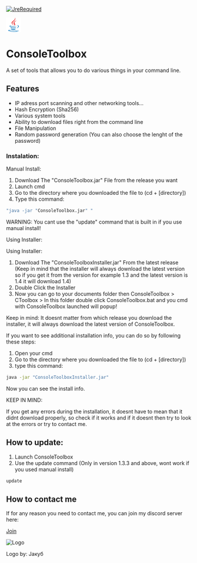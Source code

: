 
[![JreRequired](https://img.shields.io/badge/JRE_Required-red)](https://www.java.com/en/download/)

<p align="left"> <a href="https://www.java.com" target="_blank" rel="noreferrer"> <img src="https://raw.githubusercontent.com/devicons/devicon/master/icons/java/java-original.svg" alt="java" width="40" height="40"/> </a> </p>






# ConsoleToolbox

A set of tools that allows you to do various things in your command line.


## Features

- IP adress port scanning and other networking tools...
- Hash Encryption (Sha256)
- Various system tools
- Ability to download files right from the command line
- File Manipulation
- Random password generation (You can also choose the lenght of the password)

### Instalation:

Manual Install:

1. Download The "ConsoleToolbox.jar" File from the release you want
2. Launch cmd
3. Go to the directory where you downloaded the file to (cd + [directory])
4. Type this command:

```bash
"java -jar "ConsoleToolbox.jar" "
```

WARNING:
You cant use the "update" command that is built in if you use manual install!

Using Installer:

Using Installer:

1. Download The "ConsoleToolboxInstaller.jar" From the latest release (Keep in mind that the installer will always download the latest version so if you get it from the version for example 1.3 and the latest version is 1.4 it will download 1.4)
2. Double Click the Installer
3. Now you can go to your documents folder then ConsoleToolbox > CToolbox > In this folder double click ConsoleToolbox.bat and you cmd with ConsoleToolbox launched will popup!

Keep in mind:
It doesnt matter from which release you download the installer, it will always download the latest version of ConsoleToolbox.

If you want to see additional installation info, you can do so by following these steps:

1. Open your cmd
2. Go to the directory where you downloaded the file to (cd + [directory])
3. type this command:


```bash
java -jar "ConsoleToolboxInstaller.jar"
```

Now you can see the install info.

KEEP IN MIND:

If you get any errors during the installation, it doesnt have to mean that it didnt download properly, so check if it works and if it doesnt then try to look at the errors or try to contact me.

## How to update:

1. Launch ConsoleToolbox
2. Use the update command (Only in version 1.3.3 and above, wont work if you used manual install)

```bash
update
```



## How to contact me

If for any reason you need to contact me, you can join my discord server here:

[Join](https://discord.gg/uHFJuvfqZm)

![Logo](https://dev-to-uploads.s3.amazonaws.com/uploads/articles/txogyxnhdl67rwln2zt3.png)

Logo by:
Јакуб












<!--# ConsoleToolbox
A small toolbox of a few tools you can use in the cmd


How to use:


Manual Install:

1. Download The "ConsoleToolbox.jar" File from the release you want
2. Launch cmd
3. Type cd + the directory where you downloaded the .jar file to
4. Type "java -jar "ConsoleToolbox.jar" "


KEEP IN MIND:
You will not be able to use the built-in update command if you use manual install!

Using Installer:

1. Download The "ConsoleToolboxInstaller.jar" From the latest release (Keep in mind that the installer will always download the latest version so if you get it from the version for example 1.3 and the latest version is 1.4 it will download 1.4)
2. Double Click the Installer
3. Now you can go to your documents folder then ConsoleToolbox > CToolbox > In this folder double click ConsoleToolbox.bat and you cmd with ConsoleToolbox launched will popup!




Developers:
vaclavak - main dev
-->
